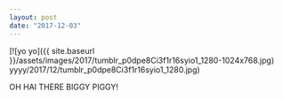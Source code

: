 ```yaml
---
layout: post
date: "2017-12-03"
---
```


[![yo yo]({{ site.baseurl }}/assets/images/2017/tumblr_p0dpe8Ci3f1r16syio1_1280-1024x768.jpg) yyyy/2017/12/tumblr_p0dpe8Ci3f1r16syio1_1280.jpg)

OH HAI THERE BIGGY PIGGY!
